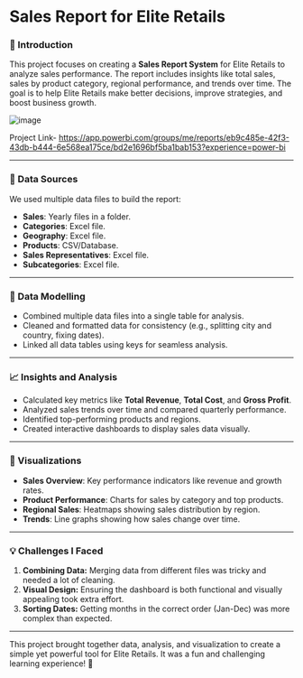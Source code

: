 # Sales Report for Elite Retails  

### **🌟 Introduction**  
This project focuses on creating a **Sales Report System** for Elite Retails to analyze sales performance. The report includes insights like total sales, sales by product category, regional performance, and trends over time. The goal is to help Elite Retails make better decisions, improve strategies, and boost business growth.  


![image](https://github.com/user-attachments/assets/95a3d6e8-f678-4323-86e9-4317350ff0bd)



Project Link-
https://app.powerbi.com/groups/me/reports/eb9c485e-42f3-43db-b444-6e568ea175ce/bd2e1696bf5ba1bab153?experience=power-bi

---

### **📂 Data Sources**  
We used multiple data files to build the report:  
- **Sales**: Yearly files in a folder.  
- **Categories**: Excel file.  
- **Geography**: Excel file.  
- **Products**: CSV/Database.  
- **Sales Representatives**: Excel file.  
- **Subcategories**: Excel file.  

---

### **🔗 Data Modelling**  
- Combined multiple data files into a single table for analysis.  
- Cleaned and formatted data for consistency (e.g., splitting city and country, fixing dates).  
- Linked all data tables using keys for seamless analysis.  

---

### **📈 Insights and Analysis**  
- Calculated key metrics like **Total Revenue**, **Total Cost**, and **Gross Profit**.  
- Analyzed sales trends over time and compared quarterly performance.  
- Identified top-performing products and regions.  
- Created interactive dashboards to display sales data visually.  

---

### **🎨 Visualizations**  
- **Sales Overview**: Key performance indicators like revenue and growth rates.  
- **Product Performance**: Charts for sales by category and top products.  
- **Regional Sales**: Heatmaps showing sales distribution by region.  
- **Trends**: Line graphs showing how sales change over time.  

---

### **💡 Challenges I Faced**  
1. **Combining Data:** Merging data from different files was tricky and needed a lot of cleaning.  
2. **Visual Design:** Ensuring the dashboard is both functional and visually appealing took extra effort.  
3. **Sorting Dates:** Getting months in the correct order (Jan-Dec) was more complex than expected.  

---

This project brought together data, analysis, and visualization to create a simple yet powerful tool for Elite Retails. It was a fun and challenging learning experience! 🚀 
